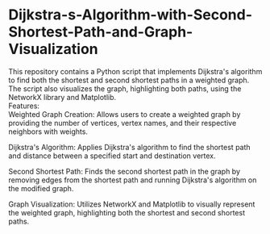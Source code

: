 # Dijkstra-s-Algorithm-with-Second-Shortest-Path-and-Graph-Visualization
This repository contains a Python script that implements Dijkstra's algorithm to find both the shortest and second shortest paths in a weighted graph. The script also visualizes the graph, highlighting both paths, using the NetworkX library and Matplotlib.
<br>
Features:
<br>
Weighted Graph Creation: Allows users to create a weighted graph by providing the number of vertices, vertex names, and their respective neighbors with weights.

Dijkstra's Algorithm: Applies Dijkstra's algorithm to find the shortest path and distance between a specified start and destination vertex.

Second Shortest Path: Finds the second shortest path in the graph by removing edges from the shortest path and running Dijkstra's algorithm on the modified graph.

Graph Visualization: Utilizes NetworkX and Matplotlib to visually represent the weighted graph, highlighting both the shortest and second shortest paths.
